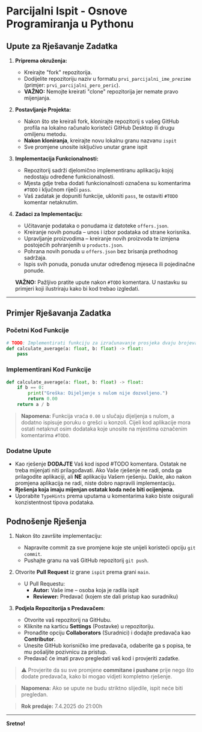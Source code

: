 # Parcijalni Ispit - Osnove Programiranja u Pythonu

## Upute za Rješavanje Zadatka

1. **Priprema okruženja:**
   - Kreirajte "fork" repozitorija.
   - Dodijelite repozitoriju naziv u formatu `prvi_parcijalni_ime_prezime` (primjer: `prvi_parcijalni_pero_peric`). 
   - **VAŽNO:** Nemojte kreirati "clone" repozitorija jer nemate pravo mijenjanja.

2. **Postavljanje Projekta:**
   - Nakon što ste kreirali fork, klonirajte repozitorij s vašeg GitHub profila na lokalno računalo koristeći GitHub Desktop ili drugu omiljenu metodu.
   - **Nakon kloniranja**, kreirajte novu lokalnu granu nazvanu `ispit`
   - Sve promjene unosite isključivo unutar grane ispit

3. **Implementacija Funkcionalnosti:**
   - Repozitorij sadrži djelomično implementiranu aplikaciju kojoj nedostaju određene funkcionalnosti.
   - Mjesta gdje treba dodati funkcionalnosti označena su komentarima `#TODO` i ključnom riječi `pass`.
   - Vaš zadatak je dopuniti funkcije, ukloniti `pass`, te ostaviti `#TODO` komentar netaknutim.

4. **Zadaci za Implementaciju:**
   - Učitavanje podataka o ponudama iz datoteke `offers.json`.
   - Kreiranje novih ponuda – unos i izbor podataka od strane korisnika.
   - Upravljanje proizvodima – kreiranje novih proizvoda te izmjena postojećih pohranjenih u `products.json`.
   - Pohrana novih ponuda u `offers.json` bez brisanja prethodnog sadržaja.
   - Ispis svih ponuda, ponuda unutar određenog mjeseca ili pojedinačne ponude.

   **VAŽNO:** Pažljivo pratite upute nakon `#TODO` komentara. U nastavku su primjeri koji ilustriraju kako bi kod trebao izgledati.

---

## Primjer Rješavanja Zadatka

### Početni Kod Funkcije

```python
# TODO: Implementirati funkciju za izračunavanje prosjeka dvaju brojeva
def calculate_average(a: float, b: float) -> float:
    pass
```

### Implementirani Kod Funkcije

```python
def calculate_average(a: float, b: float) -> float:
    if b == 0:
        print("Greška: Dijeljenje s nulom nije dozvoljeno.")
        return 0.00
    return a / b
```

> **Napomena:** Funkcija vraća `0.00` u slučaju dijeljenja s nulom, a dodatno ispisuje poruku o grešci u konzoli. Cijeli kod aplikacije mora ostati netaknut osim dodataka koje unosite na mjestima označenim komentarima `#TODO`.

### Dodatne Upute

-  Kao rješenje **DODAJTE** Vaš kod ispod #TODO komentara. Ostatak ne treba mijenjati niti prilagođavati. Ako Vaše rješenje ne radi, onda ga prilagodite aplikaciji, ali **NE** aplikaciju Vašem rješenju. Dakle, ako nakon promjena aplikacija ne radi, niste dobro napravili implementaciju.
-  **Rješenja koja imaju mijenjan ostatak koda neće biti ocijenjena.**
- Uporabite `TypeHints` prema uputama u komentarima kako biste osigurali konzistentnost tipova podataka.

## Podnošenje Rješenja

1. Nakon što završite implementaciju:
   - Napravite commit za sve promjene koje ste unijeli koristeći opciju `git commit`.
   - Pushajte granu na vaš GitHub repozitorij `git push`.
  
     
2. Otvorite **Pull Request** iz grane `ispit` prema grani `main`.

   - U Pull Requestu:
     - **Autor:** Vaše ime – osoba koja je radila ispit
     - **Reviewer:** Predavač (kojem ste dali pristup kao suradniku)

       
2. **Podjela Repozitorija s Predavačem**:
   - Otvorite vaš repozitorij na GitHubu.
   - Kliknite na karticu **Settings** (Postavke) u repozitoriju.
   - Pronađite opciju **Collaborators** (Suradnici) i dodajte predavača kao **Contributor**.
   - Unesite GitHub korisničko ime predavača, odaberite ga s popisa, te mu pošaljite pozivnicu za pristup.
   - Predavač će imati pravo pregledati vaš kod i provjeriti zadatke.

> ⚠️ Provjerite da su sve promjene **commitane i pushane** prije nego što dodate predavača, kako bi mogao vidjeti kompletno rješenje.

> **Napomena:** Ako se upute ne budu striktno slijedile, ispit neće biti pregledan.

> **Rok predaje:** 7.4.2025 do 21:00h

---

**Sretno!**

